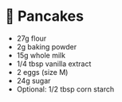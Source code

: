 # 🥞 Pancakes

- 27g flour
- 2g baking powder
- 15g whole milk
- 1/4 tbsp vanilla extract
- 2 eggs (size M)
- 24g sugar
- Optional: 1/2 tbsp corn starch
